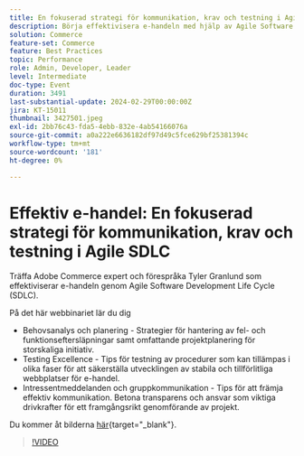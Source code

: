```yaml
---
title: En fokuserad strategi för kommunikation, krav och testning i Agile SDLC
description: Börja effektivisera e-handeln med hjälp av Agile Software Development Life Cycle (SDLC).  Lär dig behovsanalys och planering, strategier för att hantera fel och eftersläpningar i fråga om funktioner, projektplanering för storskaliga initiativ, tips för testning av procedurer som kan tillämpas i olika faser, för att säkerställa utvecklingen av stabila och tillförlitliga webbplatser för e-handel, tips för att främja effektiv kommunikation. Betonar transparens och ansvar som viktiga drivrutiner för ett framgångsrikt genomförande av ett projekt. Du kan komma åt bilderna här.
solution: Commerce
feature-set: Commerce
feature: Best Practices
topic: Performance
role: Admin, Developer, Leader
level: Intermediate
doc-type: Event
duration: 3491
last-substantial-update: 2024-02-29T00:00:00Z
jira: KT-15011
thumbnail: 3427501.jpeg
exl-id: 2bb76c43-fda5-4ebb-832e-4ab54166076a
source-git-commit: a0a222e6636182df97d49c5fce629bf25381394c
workflow-type: tm+mt
source-wordcount: '181'
ht-degree: 0%

---
```


# Effektiv e-handel: En fokuserad strategi för kommunikation, krav och testning i Agile SDLC

Träffa Adobe Commerce expert och förespråka Tyler Granlund som effektiviserar e-handeln genom Agile Software Development Life Cycle (SDLC).

På det här webbinariet lär du dig

* Behovsanalys och planering - Strategier för hantering av fel- och funktionseftersläpningar samt omfattande projektplanering för storskaliga initiativ.
* Testing Excellence - Tips för testning av procedurer som kan tillämpas i olika faser för att säkerställa utvecklingen av stabila och tillförlitliga webbplatser för e-handel.
* Intressentmeddelanden och gruppkommunikation - Tips för att främja effektiv kommunikation. Betona transparens och ansvar som viktiga drivkrafter för ett framgångsrikt genomförande av projekt.

Du kommer åt bilderna [här](../../assets/commerce/agile-sldc-slides.pdf){target="_blank"}.

>[!VIDEO](https://video.tv.adobe.com/v/3427501/?learn=on)
